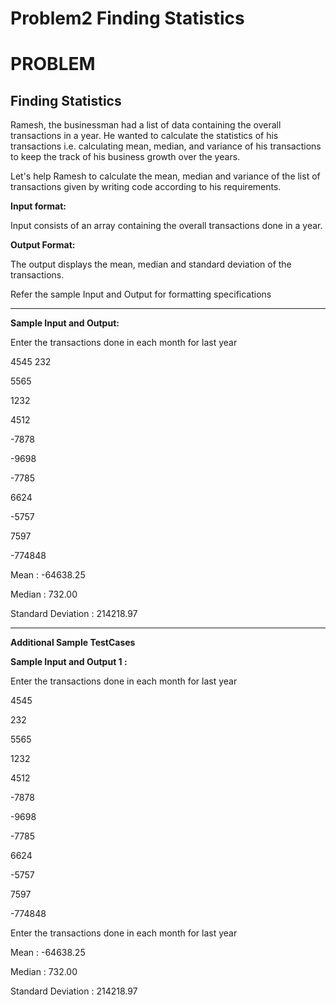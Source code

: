 # Problem2 Finding Statistics

# PROBLEM

## Finding Statistics

Ramesh, the businessman had a list of data containing the overall transactions in a year. He wanted to calculate the statistics of his transactions i.e. calculating mean, median, and variance of his transactions to keep the track of his business growth over the years.

Let's help Ramesh to calculate the mean, median and variance of the list of transactions given by writing code according to his requirements.

**Input format:**

Input consists of an array containing the overall transactions done in a year.

**Output Format:**

The output displays the mean, median and standard deviation of the transactions.

Refer the sample Input and Output for formatting specifications

---

**Sample Input and Output:**

Enter the transactions done in each month for last year

4545
232

5565

1232

4512

-7878

-9698

-7785

6624

-5757

7597

-774848

Mean : -64638.25

Median : 732.00

Standard Deviation : 214218.97

---

**Additional Sample TestCases**

**Sample Input and Output 1 :**

Enter the transactions done in each month for last year

4545

232

5565

1232

4512

-7878

-9698

-7785

6624

-5757

7597

-774848

Enter the transactions done in each month for last year

Mean : -64638.25

Median : 732.00

Standard Deviation : 214218.97

```

```
